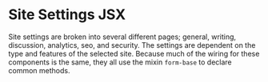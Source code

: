 Site Settings JSX
=================

Site settings are broken into several different pages; general, writing, discussion, analytics, seo, and security. The settings are dependent on the type and features of the selected site. Because much of the wiring for these components is the same, they all use the mixin `form-base` to declare common methods.



